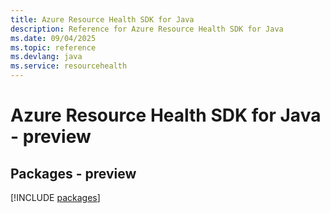 ```yaml
---
title: Azure Resource Health SDK for Java
description: Reference for Azure Resource Health SDK for Java
ms.date: 09/04/2025
ms.topic: reference
ms.devlang: java
ms.service: resourcehealth
---
```

# Azure Resource Health SDK for Java - preview
## Packages - preview
[!INCLUDE [packages](resource-health-index.md)]